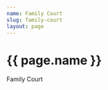 ```yaml
---
name: Family Court
slug: family-court
layout: page
---
```

<h1>{{ page.name }}</h1>
<p>Family Court</p>
